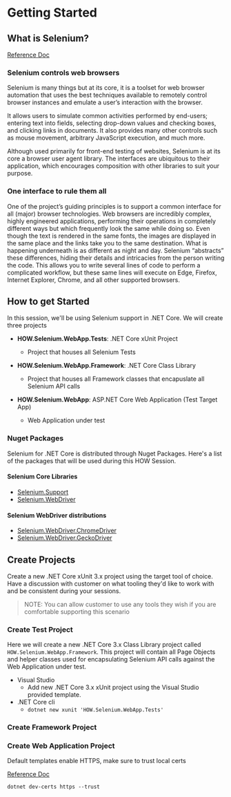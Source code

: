 # Getting Started

## What is Selenium?

[Reference Doc](https://selenium.dev/about/)

### Selenium controls web browsers

Selenium is many things but at its core, it is a toolset for web browser automation that uses the best techniques available to remotely control browser instances and emulate a user’s interaction with the browser.

It allows users to simulate common activities performed by end-users; entering text into fields, selecting drop-down values and checking boxes, and clicking links in documents. It also provides many other controls such as mouse movement, arbitrary JavaScript execution, and much more.

Although used primarily for front-end testing of websites, Selenium is at its core a browser user agent library. The interfaces are ubiquitous to their application, which encourages composition with other libraries to suit your purpose.

### One interface to rule them all

One of the project’s guiding principles is to support a common interface for all (major) browser technologies. Web browsers are incredibly complex, highly engineered applications, performing their operations in completely different ways but which frequently look the same while doing so. Even though the text is rendered in the same fonts, the images are displayed in the same place and the links take you to the same destination. What is happening underneath is as different as night and day. Selenium “abstracts” these differences, hiding their details and intricacies from the person writing the code. This allows you to write several lines of code to perform a complicated workflow, but these same lines will execute on Edge, Firefox, Internet Explorer, Chrome, and all other supported browsers.

## How to get Started

In this session, we'll be using Selenium support in .NET Core.  We will create three projects

- **HOW.Selenium.WebApp.Tests**:  .NET Core xUnit Project
  - Project that houses all Selenium Tests

- **HOW.Selenium.WebApp.Framework**:  .NET Core Class Library
  - Project that houses all Framework classes that encapuslate all Selenium API calls

- **HOW.Selenium.WebApp**:  ASP.NET Core Web Application (Test Target App)
  - Web Application under test



### Nuget Packages

Selenium for .NET Core is distributed through Nuget Packages.  Here's a list of the packages that will be used during this HOW Session.

#### Selenium Core Libraries

- [Selenium.Support](https://www.nuget.org/packages/Selenium.Support)
- [Selenium.WebDriver](https://www.nuget.org/packages/Selenium.WebDriver)

#### Selenium WebDriver distributions

- [Selenium.WebDriver.ChromeDriver](https://www.nuget.org/packages/Selenium.WebDriver.ChromeDriver)
- [Selenium.WebDriver.GeckoDriver](https://www.nuget.org/packages/Selenium.WebDriver.GeckoDriver)

## Create Projects

Create a new .NET Core xUnit 3.x project using the target tool of choice.  Have a discussion with customer on what tooling they'd like to work with and be consistent during your sessions.

> NOTE: You can allow customer to use any tools they wish if you are comfortable supporting this scenario

### Create Test Project

Here we will create a new .NET Core 3.x Class Library project called `HOW.Selenium.WebApp.Framework`.  This project will contain all Page Objects and helper classes used for encapsulating Selenium API calls against the Web Application under test.


- Visual Studio
  - Add new .NET Core 3.x xUnit project using the Visual Studio provided template.
- .NET Core cli
  - `dotnet new xunit 'HOW.Selenium.WebApp.Tests'`


### Create Framework Project

### Create Web Application Project

Default templates enable HTTPS, make sure to trust local certs

[Reference Doc](https://docs.microsoft.com/en-us/aspnet/core/security/enforcing-ssl?view=aspnetcore-3.0&tabs=visual-studio#trust-the-aspnet-core-https-development-certificate-on-windows-and-macos)

`dotnet dev-certs https --trust`

